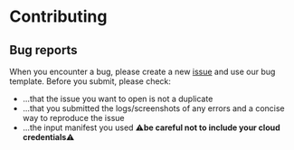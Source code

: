 # Contributing

## Bug reports

When you encounter a bug, please create a new [issue](https://github.com/Berops/claudie/issues/new/choose) and use our bug template.
Before you submit, please check:

- ...that the issue you want to open is not a duplicate
- ...that you submitted the logs/screenshots of any errors and a concise way to reproduce the issue
- ...the input manifest you used :warning:**be careful not to include your cloud credentials**:warning:
